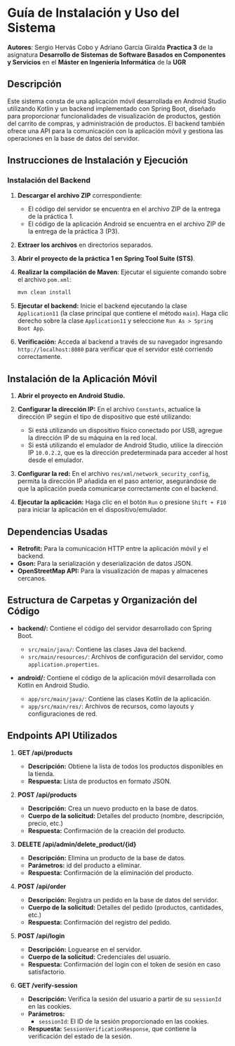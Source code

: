 # Guía de Instalación y Uso del Sistema

**Autores**: Sergio Hervás Cobo y Adriano García Giralda
**Practica 3** de la asignatura **Desarrollo de Sistemas de Software Basados en Componentes y Servicios** en el **Máster en Ingeniería Informática** de la **UGR**
## Descripción

Este sistema consta de una aplicación móvil desarrollada en Android Studio utilizando Kotlin y un backend implementado con Spring Boot, diseñado para proporcionar funcionalidades de visualización de productos, gestión del carrito de compras, y administración de productos. El backend también ofrece una API para la comunicación con la aplicación móvil y gestiona las operaciones en la base de datos del servidor.

## Instrucciones de Instalación y Ejecución

### Instalación del Backend

1. **Descargar el archivo ZIP** correspondiente:
   - El código del servidor se encuentra en el archivo ZIP de la entrega de la práctica 1.
   - El código de la aplicación Android se encuentra en el archivo ZIP de la entrega de la práctica 3 (P3).

2. **Extraer los archivos** en directorios separados.

3. **Abrir el proyecto de la práctica 1 en Spring Tool Suite (STS)**.

4. **Realizar la compilación de Maven**:
   Ejecutar el siguiente comando sobre el archivo `pom.xml`:
   ```bash
   mvn clean install

5. **Ejecutar el backend:**
Inicie el backend ejecutando la clase `Application11` (la clase principal que contiene el método `main`).
Haga clic derecho sobre la clase `Application11` y seleccione `Run As > Spring Boot App`.

6. **Verificación:**
Acceda al backend a través de su navegador ingresando `http://localhost:8080` para verificar que el servidor esté corriendo correctamente.

## Instalación de la Aplicación Móvil

1. **Abrir el proyecto en Android Studio.**

2. **Configurar la dirección IP:**
   En el archivo `Constants`, actualice la dirección IP según el tipo de dispositivo que esté utilizando:
   - Si está utilizando un dispositivo físico conectado por USB, agregue la dirección IP de su máquina en la red local.
   - Si está utilizando el emulador de Android Studio, utilice la dirección IP `10.0.2.2`, que es la dirección predeterminada para acceder al host desde el emulador.

3. **Configurar la red:**
   En el archivo `res/xml/network_security_config`, permita la dirección IP añadida en el paso anterior, asegurándose de que la aplicación pueda comunicarse correctamente con el backend.

4. **Ejecutar la aplicación:**
   Haga clic en el botón `Run` o presione `Shift + F10` para iniciar la aplicación en el dispositivo/emulador.

## Dependencias Usadas

- **Retrofit:** Para la comunicación HTTP entre la aplicación móvil y el backend.
- **Gson:** Para la serialización y deserialización de datos JSON.
- **OpenStreetMap API:** Para la visualización de mapas y almacenes cercanos.


## Estructura de Carpetas y Organización del Código

- **backend/:** Contiene el código del servidor desarrollado con Spring Boot.
  - `src/main/java/`: Contiene las clases Java del backend.
  - `src/main/resources/`: Archivos de configuración del servidor, como `application.properties`.

- **android/:** Contiene el código de la aplicación móvil desarrollada con Kotlin en Android Studio.
  - `app/src/main/java/`: Contiene las clases Kotlin de la aplicación.
  - `app/src/main/res/`: Archivos de recursos, como layouts y configuraciones de red.

## Endpoints API Utilizados

1. **GET /api/products**
   - **Descripción:** Obtiene la lista de todos los productos disponibles en la tienda.
   - **Respuesta:** Lista de productos en formato JSON.

2. **POST /api/products**
   - **Descripción:** Crea un nuevo producto en la base de datos.
   - **Cuerpo de la solicitud:** Detalles del producto (nombre, descripción, precio, etc.)
   - **Respuesta:** Confirmación de la creación del producto.

3. **DELETE /api/admin/delete_product/{id}**
   - **Descripción:** Elimina un producto de la base de datos.
   - **Parámetros:** id del producto a eliminar.
   - **Respuesta:** Confirmación de la eliminación del producto.

4. **POST /api/order**
   - **Descripción:** Registra un pedido en la base de datos del servidor.
   - **Cuerpo de la solicitud:** Detalles del pedido (productos, cantidades, etc.)
   - **Respuesta:** Confirmación del registro del pedido.

5. **POST /api/login**
   - **Descripción:** Loguearse en el servidor.
   - **Cuerpo de la solicitud:** Credenciales del usuario.
   - **Respuesta:** Confirmación del login con el token de sesión en caso satisfactorio.

6. **GET /verify-session**
    - **Descripción:** Verifica la sesión del usuario a partir de su `sessionId` en las cookies.
    - **Parámetros:** 
      - `sessionId`: El ID de la sesión proporcionado en las cookies.
    - **Respuesta:** `SessionVerificationResponse`, que contiene la verificación del estado de la sesión.